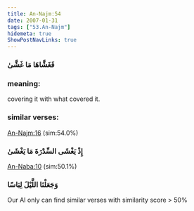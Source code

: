 ```yaml
---
title: An-Najm:54
date: 2007-01-31
tags: ["53.An-Najm"]
hidemeta: true 
ShowPostNavLinks: true 
---
```

### فَغَشَّاهَا مَا غَشَّىٰ
### meaning: 
covering it with what covered it.
### similar verses: 

[An-Najm:16](/53/16) (sim:54.0%)

### إِذْ يَغْشَى السِّدْرَةَ مَا يَغْشَىٰ

[An-Naba:10](/78/10) (sim:50.1%)

### وَجَعَلْنَا اللَّيْلَ لِبَاسًا

Our AI only can find similar verses with similarity score > 50% 


